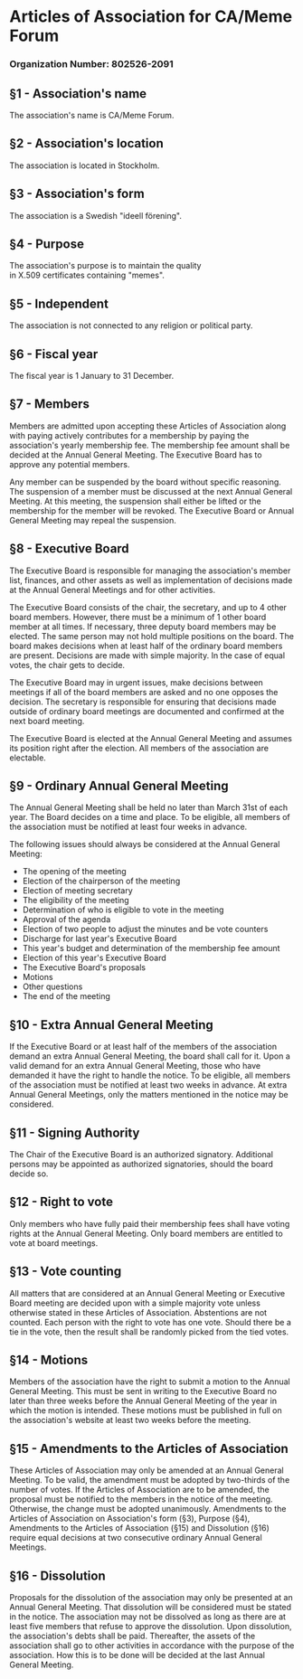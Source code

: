 # Articles of Association for CA/Meme Forum

### Organization Number: 802526-2091

## §1 - Association's name

The association's name is CA/Meme Forum.

## §2 - Association's location

The association is located in Stockholm.

## §3 - Association's form

The association is a Swedish "ideell förening".

## §4 - Purpose

The association's purpose is to maintain the quality \
in X.509 certificates containing "memes".

## §5 - Independent

The association is not connected to any religion or political party.

## §6 - Fiscal year

The fiscal year is 1 January to 31 December.

## §7 - Members

Members are admitted upon accepting these Articles of Association along with
paying actively contributes for a membership by paying the association's yearly membership fee.
The membership fee amount shall be decided at the Annual General Meeting.
The Executive Board has to approve any potential members.

Any member can be suspended by the board without specific reasoning.
The suspension of a member must be discussed at the next Annual General Meeting.
At this meeting, the suspension shall either be lifted or the membership
for the member will be revoked.
The Executive Board or Annual General Meeting may repeal the suspension.

## §8 - Executive Board

The Executive Board is responsible for managing the association's member list, finances,
and other assets as well as implementation of decisions made at the Annual General Meetings and for other activities.

The Executive Board consists of the chair, the secretary, and up to 4 other board members.
However, there must be a minimum of 1 other board member at all times.
If necessary, three deputy board members may be elected.
The same person may not hold multiple positions on the board.
The board makes decisions when at least half of the ordinary board members are present.
Decisions are made with simple majority.
In the case of equal votes, the chair gets to decide. 

The Executive Board may in urgent issues, make decisions between meetings if all
of the board members are asked and no one opposes the decision.
The secretary is responsible for ensuring that decisions made outside of
ordinary board meetings are documented and confirmed at the next board meeting.

The Executive Board is elected at the Annual General Meeting and assumes its position right after the election.
All members of the association are electable.

## §9 - Ordinary Annual General Meeting

The Annual General Meeting shall be held no later than March 31st of each year.
The Board decides on a time and place.
To be eligible, all members of the association must be notified at least four weeks in advance.

The following issues should always be considered at the Annual General Meeting:

- The opening of the meeting
- Election of the chairperson of the meeting
- Election of meeting secretary
- The eligibility of the meeting
- Determination of who is eligible to vote in the meeting
- Approval of the agenda
- Election of two people to adjust the minutes and be vote counters
- Discharge for last year's Executive Board
- This year's budget and determination of the membership fee amount
- Election of this year's Executive Board
- The Executive Board's proposals
- Motions
- Other questions
- The end of the meeting

## §10 - Extra Annual General Meeting

If the Executive Board or at least half of the members of the association demand an extra Annual General Meeting,
the board shall call for it.
Upon a valid demand for an extra Annual General Meeting, those who have demanded it have the right to handle the notice.
To be eligible, all members of the association must be notified at least two weeks in advance.
At extra Annual General Meetings, only the matters mentioned in the notice may be considered.

## §11 - Signing Authority

The Chair of the Executive Board is an authorized signatory.
Additional persons may be appointed as authorized signatories, should the board decide so.

## §12 - Right to vote

Only members who have fully paid their membership fees shall have voting rights at the Annual General Meeting.
Only board members are entitled to vote at board meetings.

## §13 - Vote counting

All matters that are considered at an Annual General Meeting or Executive Board meeting are
decided upon with a simple majority vote unless otherwise stated in these Articles of Association.
Abstentions are not counted. Each person with the right to vote has one vote.
Should there be a tie in the vote, then the result shall be randomly picked from the tied votes.

## §14 - Motions

Members of the association have the right to submit a motion to the Annual General Meeting.
This must be sent in writing to the Executive Board no later than three weeks before the
Annual General Meeting of the year in which the motion is intended.
These motions must be published in full on the association's website at least two weeks before the meeting.

## §15 - Amendments to the Articles of Association

These Articles of Association may only be amended at an Annual General Meeting.
To be valid, the amendment must be adopted by two-thirds of the number of votes.
If the Articles of Association are to be amended, the proposal must be notified to the members in the notice of the meeting.
Otherwise, the change must be adopted unanimously.
Amendments to the Articles of Association on Association's form (§3), Purpose (§4),
Amendments to the Articles of Association (§15) and Dissolution (§16)
require equal decisions at two consecutive ordinary Annual General Meetings.

## §16 - Dissolution

Proposals for the dissolution of the association may only be presented at an Annual General Meeting.
That dissolution will be considered must be stated in the notice.
The association may not be dissolved as long as there are at least five members that refuse to approve the dissolution.
Upon dissolution, the association's debts shall be paid.
Thereafter, the assets of the association shall go to other activities in accordance with the purpose of the association.
How this is to be done will be decided at the last Annual General Meeting.
